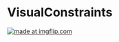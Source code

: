 # VisualConstraints
<a href="https://imgflip.com/gif/47g633"><img src="https://i.imgflip.com/47g633.gif" title="made at imgflip.com"/></a>
